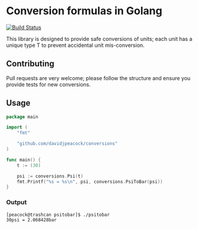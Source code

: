 # Conversion formulas in Golang

[![Build Status](https://travis-ci.org/davidjpeacock/conversions.svg?branch=master)](https://travis-ci.org/davidjpeacock/conversions)

This library is designed to provide safe conversions of units; each unit has a unique type T to prevent accidental unit mis-conversion.

## Contributing
Pull requests are very welcome; please follow the structure and ensure you provide tests for new conversions.

## Usage

```go
package main

import (
	"fmt"

	"github.com/davidjpeacock/conversions"
)

func main() {
	t := (30)

	psi := conversions.Psi(t)
	fmt.Printf("%s = %s\n", psi, conversions.PsiToBar(psi))
}
```

### Output

```
[peacock@trashcan psitobar]$ ./psitobar
30psi = 2.068428bar
```
